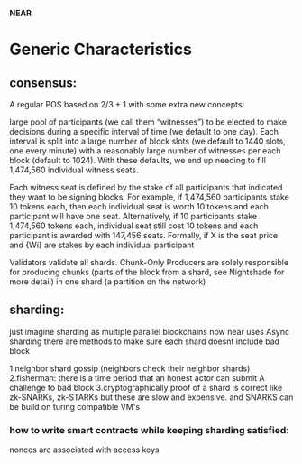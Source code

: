 **NEAR**

# Generic Characteristics

## consensus:
 A regular POS based on 2/3 + 1 with some extra new concepts:

 large pool of participants (we call them “witnesses”) to be elected to make decisions during a specific interval of time (we default to one day). Each interval is split into a large number of block slots (we default to 1440 slots, one every minute) with a reasonably large number of witnesses per each block (default to 1024). With these defaults, we end up needing to fill 1,474,560 individual witness seats.

 Each witness seat is defined by the stake of all participants that indicated they want to be signing blocks. For example, if 1,474,560 participants stake 10 tokens each, then each individual seat is worth 10 tokens and each participant will have one seat. Alternatively, if 10 participants stake 1,474,560 tokens each, individual seat still cost 10 tokens and each participant is awarded with 147,456 seats. Formally, if X is the seat price and {Wi} are stakes by each individual participant

Validators validate all shards.
Chunk-Only Producers are solely responsible for producing chunks (parts of the block from a shard, see Nightshade for more detail) in one shard (a partition on the network)

## sharding:

just imagine sharding as multiple parallel blockchains now near uses Async sharding there are methods to make sure each shard doesnt include bad block 

1.neighbor shard gossip (neighbors check their neighbor shards)
2.fisherman: there is a time period that an honest actor can submit A challenge to bad block
3.cryptographically proof of a shard is correct like zk-SNARKs, zk-STARKs but these are slow and expensive. and SNARKS can be build on turing compatible VM's


### how to write smart contracts while keeping sharding satisfied:



nonces are associated with access keys